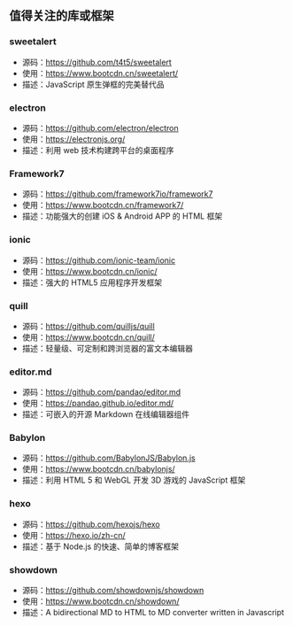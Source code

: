 ## 值得关注的库或框架

### sweetalert
- 源码：https://github.com/t4t5/sweetalert
- 使用：https://www.bootcdn.cn/sweetalert/
- 描述：JavaScript 原生弹框的完美替代品

### electron
- 源码：https://github.com/electron/electron
- 使用：https://electronjs.org/
- 描述：利用 web 技术构建跨平台的桌面程序

### Framework7
- 源码：https://github.com/framework7io/framework7
- 使用：https://www.bootcdn.cn/framework7/
- 描述：功能强大的创建 iOS & Android APP 的 HTML 框架

### ionic
- 源码：https://github.com/ionic-team/ionic
- 使用：https://www.bootcdn.cn/ionic/
- 描述：强大的 HTML5 应用程序开发框架

### quill
- 源码：https://github.com/quilljs/quill
- 使用：https://www.bootcdn.cn/quill/
- 描述：轻量级、可定制和跨浏览器的富文本编辑器

### editor.md
- 源码：https://github.com/pandao/editor.md
- 使用：https://pandao.github.io/editor.md/
- 描述：可嵌入的开源 Markdown 在线编辑器组件

### Babylon
- 源码：https://github.com/BabylonJS/Babylon.js
- 使用：https://www.bootcdn.cn/babylonjs/
- 描述：利用 HTML 5 和 WebGL 开发 3D 游戏的 JavaScript 框架

### hexo
- 源码：https://github.com/hexojs/hexo
- 使用：https://hexo.io/zh-cn/
- 描述：基于 Node.js 的快速、简单的博客框架

### showdown
- 源码：https://github.com/showdownjs/showdown
- 使用：https://www.bootcdn.cn/showdown/
- 描述：A bidirectional MD to HTML to MD converter written in Javascript

